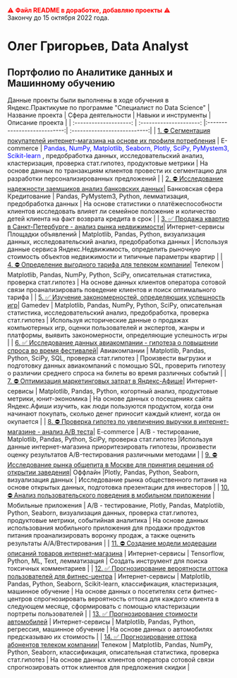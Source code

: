<span style="color:red"> ⚠️ **Файл README в доработке, добавляю проекты** ⚠️</span>  
Закончу до 15 октября 2022 года.

# Олег Григорьев, Data Analyst
## Портфолио по Аналитике данных и Машинному обучению
Данные проекты были выполнены в ходе обучения в Яндекс.Практикуме по программе "Специалист по Data Science"
| Название проекта | Сфера деятельности | Навыки и инструменты | Описание проекта |
| :--------------------: | :---------------------: |:---------------------------:| :---------------------------:|
| [1. ⛔️ Сегментация покупателей интернет-магазина на основе их профиля потребления](https://github.com/oleggrigoryev/public_projects/) | E-commerce | <span style="color: blue"> Pandas, NumPy, Matplotlib, Seaborn, Plotly, SciPy, PyMystem3, Scikit-learn </span>, предобработка данных, исследовательский анализ, кластеризация, проверка стат.гипотез, продуктовые метрики | На основе данных по транзакциям клиентов провести их сегментацию для разработки персонализированных предложений |
| [2. ⛔️ Исследование надежности заемщиков анализ банковских данных](https://github.com/oleggrigoryev/public_projects)| Банковская сфера Кредитование | Pandas, PyMystem3, Python, лемматизация, предобработка данных | На основе статистики о платёжеспособности клиентов исследовать влияет ли семейное положение и количество детей клиента на факт возврата кредита в срок |
| [3. ✅ Продажа квартир в Санкт-Петербурге - анализ рынка недвижимости](https://github.com/oleggrigoryev/public_projects/blob/7561a98e79f47135b51d00edc440cc2ed4b484c2/notebook_project_RealEstateSpb_oleg_grigoryev.ipynb)| Интернет-сервисы Площадки объявлений | Matplotlib, Pandas, Python, визуализация данных, исследовательский анализ, предобработка данных | Используя данные сервиса Яндекс.Недвижимость, определить рыночную стоимость объектов недвижимости и типичные параметры квартир |
| [4. ⛔️ Определение выгодного тарифа для телеком компании](https://github.com/oleggrigoryev/public_projects)| Телеком | Matplotlib, Pandas, NumPy, Python, SciPy, описательная статистика, проверка стат.гипотез | На основе данных клиентов оператора сотовой связи проанализировать поведение клиентов и поиск оптимального тарифа |
| [5. ✅ Изучение закономерностей, определяющих успешность игр](https://github.com/oleggrigoryev/public_projects/blob/68497dfb8d6f91a29d1c0717f9a23d8f1df81d93/notebook_prefab_games_oleg_grigoryev.ipynb)| Gamedev | Matplotlib, Pandas, NumPy, Python, SciPy, описательная статистика, исследовательский анализ, предобработка, проверка стат.гипотез | Используя исторические данные о продажах компьютерных игр, оценки пользователей и экспертов, жанры и платформы, выявить закономерности, определяющие успешность игры |
| [6. ✅ Исследование данных авиакомпании - гипотеза о повышении спроса во время фестивалей](https://github.com/oleggrigoryev/public_projects/blob/8d2c557b4ab05a00d4527dd3b94b15a3df4617ae/notebook_project_avia_oleg_grigoryev.ipynb)| Авиакомпании | Matplotlib, Pandas, Python, SciPy, SQL, проверка стат.гипотез | Произвести выгрузки и подготовку данных авиакомпаний с помощью SQL, проверить гипотезу о различии среднего спроса на билеты во время различных событий |
| [7. ⛔️ Оптимизация маркетинговых затрат в Яндекс-Афише](https://github.com/oleggrigoryev/public_projects)| Интернет-сервисы | Matplotlib, Pandas, Python, когортный анализ, продуктовые метрики, юнит-экономика | На основе данных о посещениях сайта Яндекс.Афиши изучить, как люди пользуются продуктом, когда они начинают покупать, сколько денег приносит каждый клиент, когда он окупается |
| [8. ⛔️ Проверка гипотез по увеличению выручки в интернет-магазине - анализ A/B теста]()| E-commerce | A/B - тестирование, Matplotlib, Pandas, Python, SciPy, проверка стат.гипотез |Используя данные интернет-магазина приоритезировать гипотезы, произвести оценку результатов A/B-тестирования различными методами |
| [9. ⛔️ Исследование рынка общепита в Москве для принятия решения об открытии заведения](https://github.com/oleggrigoryev/public_projects)| Оффлайн |Plotly, Pandas, Python, Seaborn, визуализация данных | Исследование рынка общественного питания на основе открытых данных, подготовка презентации для инвесторов |
| [10. ⛔️ Анализ пользовательского поведения в мобильном приложении](https://github.com/oleggrigoryev/public_projects) | Мобильные приложения | A/B - тестирование, Plotly, Pandas, Matplotlib, Python, Seaborn, визуализация данных, проверка стат.гипотез, продуктовые метрики, событийная аналитика | На основе данных использования мобильного приложения для продажи продуктов питания проанализировать воронку продаж, а также оценить результаты A/A/Bтестирования |
| [11. ⛔️ Создание модели модерации описаний товаров интернет-магазина](https://github.com/oleggrigoryev/public_projects/blob/113217d5ced6527cc5bcd8531ac173d63eac833f/notebook_MLTexts_oleg_grigoryev_public.ipynb) | Интернет-сервисы | Tensorflow, Python, ML, Text, лемматизация | Создать инструмент для поиска токсичных комментариев |
| [12. ✅ Прогнозирование вероятности оттока пользователей для фитнес-центра](https://github.com/oleggrigoryev/public_projects) | Интернет-сервисы | Matplotlib, Pandas, Python, Seaborn, Scikit-learn, классификация, кластеризация, машинное обучение | На основе данных о посетителях сети фитнес-центров спрогнозировать вероятность оттока для каждого клиента в следующем месяце, сформировать с помощью кластеризации портреты пользователей |
| [13. ✅ Прогнозирование стоимости автомобилей](https://github.com/oleggrigoryev/public_projects/blob/5e84a9693062cf5aa5f32dcf7480732186d0625b/notebook_project_carservice_oleg_grigoryev.ipynb) | Интернет-сервисы | Matplotlib, Pandas, Python, регрессия, машинное обучение | На основе данных о автомобилях предсказываю их стоимость |
| [14. ✅ Прогнозирование оттока абонентов телеком компании](https://github.com/oleggrigoryev/public_projects/blob/2f5e637b002fb908df6b291282cb7bdc39075f4a/notebook_project_telecom_oleg_grigoryev.ipynb)| Телеком | Matplotlib, Pandas, NumPy, Python, Seaborn, классификация, описательная статистика, проверка стат.гипотез | На основе данных клиентов оператора сотовой связи спрогнозировать отток клиентов для предложения скидки |
